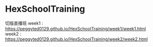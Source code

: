 # HexSchoolTraining
切版直播班
week1 : https://peggyted0129.github.io/HexSchoolTraining/week1/week1.html
week2 : https://peggyted0129.github.io/HexSchoolTraining/week2/week2.html
